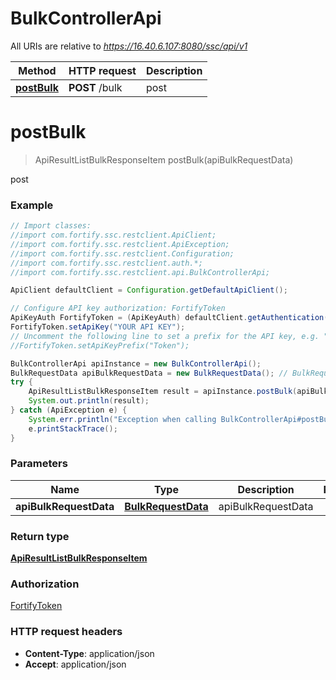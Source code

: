 # BulkControllerApi

All URIs are relative to *https://16.40.6.107:8080/ssc/api/v1*

Method | HTTP request | Description
------------- | ------------- | -------------
[**postBulk**](BulkControllerApi.md#postBulk) | **POST** /bulk | post


<a name="postBulk"></a>
# **postBulk**
> ApiResultListBulkResponseItem postBulk(apiBulkRequestData)

post

### Example
```java
// Import classes:
//import com.fortify.ssc.restclient.ApiClient;
//import com.fortify.ssc.restclient.ApiException;
//import com.fortify.ssc.restclient.Configuration;
//import com.fortify.ssc.restclient.auth.*;
//import com.fortify.ssc.restclient.api.BulkControllerApi;

ApiClient defaultClient = Configuration.getDefaultApiClient();

// Configure API key authorization: FortifyToken
ApiKeyAuth FortifyToken = (ApiKeyAuth) defaultClient.getAuthentication("FortifyToken");
FortifyToken.setApiKey("YOUR API KEY");
// Uncomment the following line to set a prefix for the API key, e.g. "Token" (defaults to null)
//FortifyToken.setApiKeyPrefix("Token");

BulkControllerApi apiInstance = new BulkControllerApi();
BulkRequestData apiBulkRequestData = new BulkRequestData(); // BulkRequestData | apiBulkRequestData
try {
    ApiResultListBulkResponseItem result = apiInstance.postBulk(apiBulkRequestData);
    System.out.println(result);
} catch (ApiException e) {
    System.err.println("Exception when calling BulkControllerApi#postBulk");
    e.printStackTrace();
}
```

### Parameters

Name | Type | Description  | Notes
------------- | ------------- | ------------- | -------------
 **apiBulkRequestData** | [**BulkRequestData**](BulkRequestData.md)| apiBulkRequestData |

### Return type

[**ApiResultListBulkResponseItem**](ApiResultListBulkResponseItem.md)

### Authorization

[FortifyToken](../README.md#FortifyToken)

### HTTP request headers

 - **Content-Type**: application/json
 - **Accept**: application/json

